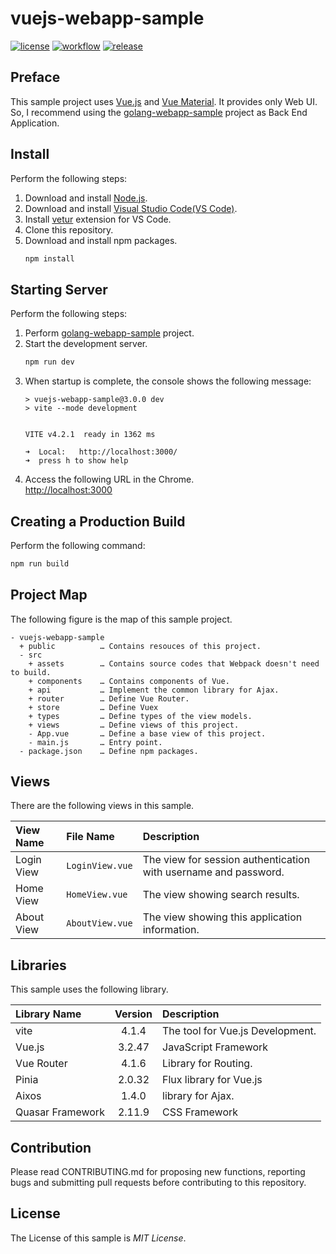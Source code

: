 # vuejs-webapp-sample

[![license](https://img.shields.io/github/license/ybkuroki/vuejs-webapp-sample?style=for-the-badge)](https://github.com/ybkuroki/vuejs-webapp-sample/blob/master/LICENSE)
[![workflow](https://img.shields.io/github/actions/workflow/status/ybkuroki/vuejs-webapp-sample/check.yml?label=check&logo=github&style=for-the-badge)](https://github.com/ybkuroki/vuejs-webapp-sample/actions?query=workflow%3Acheck)
[![release](https://img.shields.io/github/release/ybkuroki/vuejs-webapp-sample?style=for-the-badge&logo=github)](https://github.com/ybkuroki/vuejs-webapp-sample/releases)

## Preface
This sample project uses [Vue.js](https://vuejs.org/index.html) and [Vue Material](https://vuematerial.io/). It provides only Web UI. So, I recommend using the [golang-webapp-sample](https://github.com/ybkuroki/golang-webapp-sample) project as Back End Application.

## Install
Perform the following steps:
1. Download and install [Node.js](https://nodejs.org/en/).
1. Download and install [Visual Studio Code(VS Code)](https://code.visualstudio.com/).
1. Install [vetur](https://github.com/vuejs/vetur) extension for VS Code.
1. Clone this repository.
1. Download and install npm packages.
    ```bash
    npm install
    ```

## Starting Server
Perform the following steps:
1. Perform [golang-webapp-sample](https://github.com/ybkuroki/golang-webapp-sample) project.
1. Start the development server.
    ```bash
    npm run dev
    ```
1. When startup is complete, the console shows the following message:
    ```
    > vuejs-webapp-sample@3.0.0 dev
    > vite --mode development
    
    
    VITE v4.2.1  ready in 1362 ms
    
    ➜  Local:   http://localhost:3000/
    ➜  press h to show help
    ```
1. Access the following URL in the Chrome.  
[http://localhost:3000](http://localhost:3000)

## Creating a Production Build
Perform the following command:
```bash
npm run build
```

## Project Map
The following figure is the map of this sample project.

```
- vuejs-webapp-sample
  + public          … Contains resouces of this project.
  - src
    + assets        … Contains source codes that Webpack doesn't need to build.
    + components    … Contains components of Vue.
    + api           … Implement the common library for Ajax.
    + router        … Define Vue Router.
    + store         … Define Vuex
    + types         … Define types of the view models.
    + views         … Define views of this project.
    - App.vue       … Define a base view of this project.
    - main.js       … Entry point.
  - package.json    … Define npm packages.
```

## Views
There are the following views in this sample.

| View Name  | File Name         | Description                                                     |
| :--------- | :---------------- | :-------------------------------------------------------------- |
| Login View | ``LoginView.vue`` | The view for session authentication with username and password. |
| Home View  | ``HomeView.vue``  | The view showing search results.                                |
| About View | ``AboutView.vue`` | The view showing this application information.                  |

## Libraries
This sample uses the following library.

| Library Name     | Version | Description                      |
| :--------------- | :-----: | :------------------------------- |
| vite             |  4.1.4  | The tool for Vue.js Development. |
| Vue.js           | 3.2.47  | JavaScript Framework             |
| Vue Router       |  4.1.6  | Library for Routing.             |
| Pinia            | 2.0.32  | Flux library for Vue.js          |
| Aixos            |  1.4.0  | library for Ajax.                |
| Quasar Framework | 2.11.9  | CSS Framework                    |

## Contribution
Please read CONTRIBUTING.md for proposing new functions, reporting bugs and submitting pull requests before contributing to this repository.

## License
The License of this sample is *MIT License*.

